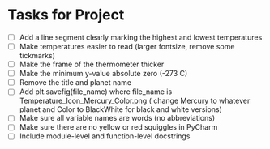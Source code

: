 # Tasks for Project
- [ ] Add a line segment clearly marking the highest and lowest temperatures
- [ ] Make temperatures easier to read (larger fontsize, remove some tickmarks)
- [ ] Make the frame of the thermometer thicker
- [ ] Make the minimum y-value absolute zero (-273 C)
- [ ] Remove the title and planet name 
- [ ] Add plt.savefig(file_name) where file_name is Temperature_Icon_Mercury_Color.png
  ( change Mercury to whatever planet and Color to BlackWhite for black and white versions)
- [ ] Make sure all variable names are words (no abbreviations)
- [ ] Make sure there are no yellow or red squiggles in PyCharm
- [ ] Include module-level and function-level docstrings